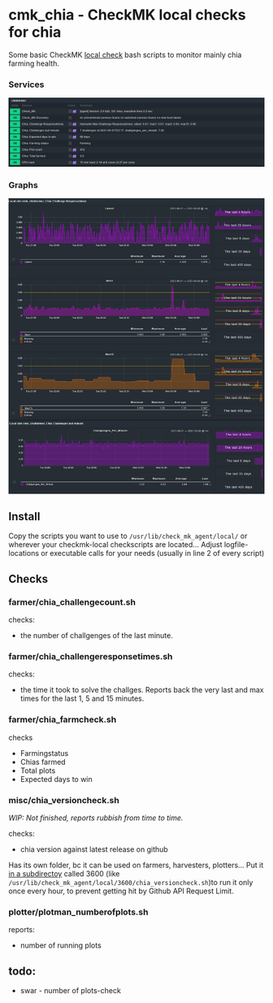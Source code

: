 # cmk_chia - CheckMK local checks for chia
Some basic CheckMK [local check](https://docs.checkmk.com/latest/en/localchecks.html) bash scripts to monitor mainly chia farming health.  

### Services
![services screenshots](.github/services.png)

### Graphs
![graphs screenshots](.github/graphs.png)

## Install
Copy the scripts you want to use to `/usr/lib/check_mk_agent/local/` or wherever your checkmk-local checkscripts are 
located...
Adjust logfile-locations or executable calls for your needs (usually in line 2 of every script)

## Checks
### farmer/chia_challengecount.sh
checks:
 -  the number of challgenges of the last minute.


### farmer/chia_challengeresponsetimes.sh
checks:
 - the time it took to solve the challges. Reports back the very last and max times for the last 1, 5 and 15 minutes.

### farmer/chia_farmcheck.sh
checks 
 - Farmingstatus
 - Chias farmed
 - Total plots
 - Expected days to win

### misc/chia_versioncheck.sh
*WIP: Not finished, reports rubbish from time to time.* 

checks: 
 - chia version against latest release on github

Has its own folder, bc it can be used on farmers, harvesters, plotters...
Put it [in a subdirectoy](https://docs.checkmk.com/latest/en/localchecks.html#cache) called 3600 
(like `/usr/lib/check_mk_agent/local/3600/chia_versioncheck.sh`)to run it only once every hour, 
to prevent getting hit by Github API Request Limit.

### plotter/plotman_numberofplots.sh
reports:
 - number of running plots


## todo: 
 - swar - number of plots-check
